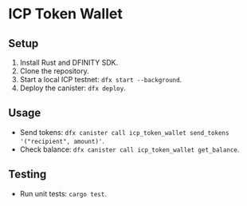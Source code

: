 # ICP Token Wallet

## Setup

1. Install Rust and DFINITY SDK.
2. Clone the repository.
3. Start a local ICP testnet: `dfx start --background`.
4. Deploy the canister: `dfx deploy`.

## Usage

- Send tokens: `dfx canister call icp_token_wallet send_tokens '("recipient", amount)'`.
- Check balance: `dfx canister call icp_token_wallet get_balance`.

## Testing

- Run unit tests: `cargo test`.
